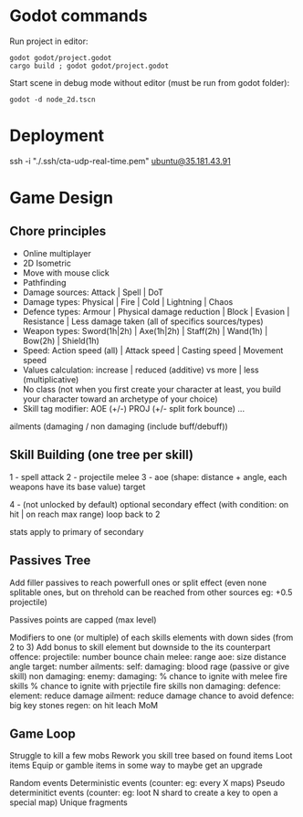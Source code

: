 

# Godot commands

Run project in editor:

```
godot godot/project.godot
cargo build ; godot godot/project.godot
```

Start scene in debug mode without editor (must be run from godot folder):

```
godot -d node_2d.tscn
```

# Deployment

ssh -i "./.ssh/cta-udp-real-time.pem" ubuntu@35.181.43.91

# Game Design

## Chore principles

- Online multiplayer
- 2D Isometric
- Move with mouse click
- Pathfinding
- Damage sources: Attack | Spell | DoT 
- Damage types: Physical | Fire | Cold | Lightning | Chaos
- Defence types: Armour | Physical damage reduction | Block | Evasion | Resistance | Less damage taken (all of specifics sources/types)
- Weapon types: Sword(1h|2h) | Axe(1h|2h) | Staff(2h) | Wand(1h) | Bow(2h) | Shield(1h)
- Speed: Action speed (all) | Attack speed | Casting speed | Movement speed
- Values calculation: increase | reduced (additive) vs more | less (multiplicative)
- No class (not when you first create your character at least, you build your character toward an archetype of your choice)
- Skill tag modifier: AOE (+/-) PROJ (+/- split fork bounce) ...

ailments (damaging / non damaging (include buff/debuff))

## Skill Building (one tree per skill)

1 - spell attack
2 - projectile melee
3 - aoe (shape: distance + angle, each weapons have its base value) target

4 - (not unlocked by default) optional secondary effect (with condition: on hit | on reach max range) loop back to 2

stats apply to primary of secondary

## Passives Tree

Add filler passives to reach powerfull ones or split effect (even none splitable ones, but on threhold can be reached from 
other sources eg: +0.5 projectile)

Passives points are capped (max level)

Modifiers to one (or multiple) of each skills elements with down sides (from 2 to 3)
Add bonus to skill element but downside to the its counterpart
offence:
    projectile:
        number 
        bounce
        chain
    melee:
        range
    aoe:
        size
        distance
        angle
    target:
        number
    ailments:
        self:
            damaging:
                blood rage (passive or give skill)
            non damaging:
        enemy:
            damaging:
                % chance to ignite with melee fire skills
                % chance to ignite with prjectile fire skills
            non damaging:
defence:
    element:
        reduce damage
    ailment:
        reduce damage
        chance to avoid
    defence:
        big key stones
    regen:
        on hit
        leach
        MoM

## Game Loop

Struggle to kill a few mobs
Rework you skill tree based on found items
Loot items
Equip or gamble items in some way to maybe get an upgrade

Random events
Deterministic events (counter: eg: every X maps)
Pseudo determinitict events (counter: eg: loot N shard to create a key to open a special map)
Unique fragments








